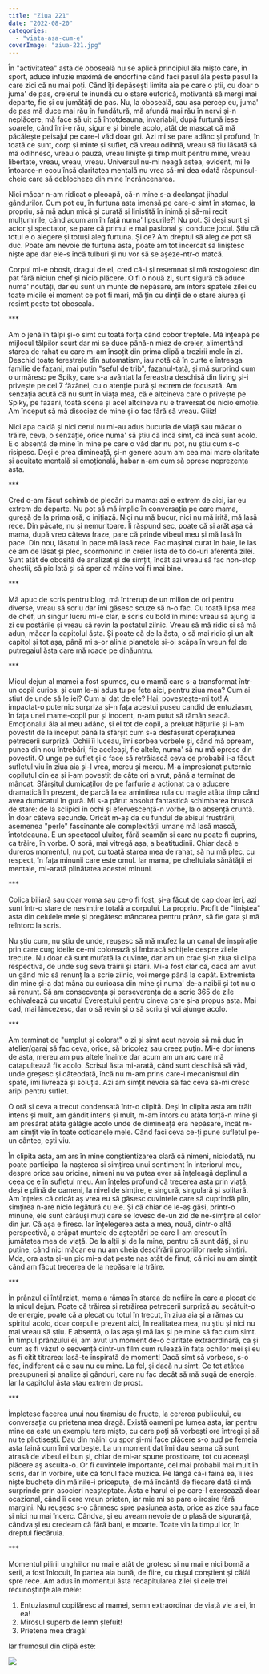 ```yaml
---
title: "Ziua 221"
date: "2022-08-20"
categories: 
  - "viata-asa-cum-e"
coverImage: "ziua-221.jpg"
---
```


În "activitatea" asta de oboseală nu se aplică principiul ăla mișto care, în sport, aduce infuzie maximă de endorfine când faci pasul ăla peste pasul la care zici că nu mai poți. Când îți depășești limita aia pe care o știi, cu doar o juma' de pas, creierul te inundă cu o stare euforică, motivantă să mergi mai departe, fie și cu jumătăți de pas. Nu, la oboseală, sau așa percep eu, juma' de pas mă duce mai rău în fundătură, mă afundă mai rău în nervi și-n neplăcere, mă face să uit că întotdeauna, invariabil, după furtună iese soarele, când îmi-e rău, sigur e și binele acolo, atât de mascat că mă păcălește peisajul pe care-l văd doar gri. Azi mi se pare adânc și profund, în toată ce sunt, corp și minte și suflet, că vreau odihnă, vreau să fiu lăsată să mă odihnesc, vreau o pauză, vreau liniște și timp mult pentru mine, vreau libertate, vreau, vreau, vreau. Universul nu-mi neagă astea, evident, mi le întoarce-n ecou însă claritatea mentală nu vrea să-mi dea odată răspunsul-cheie care să deblocheze din mine încrâncenarea. 

Nici măcar n-am ridicat o pleoapă, că-n mine s-a declanșat jihadul gândurilor. Cum pot eu, în furtuna asta imensă pe care-o simt în stomac, la propriu, să mă adun mică și curată și liniștită în inimă și să-mi recit mulțumirile, când acum am în față numa' lipsurile?! Nu pot. Și deși sunt și actor și spectator, se pare că primul e mai pasional și conduce jocul. Știu că totul e o alegere și totuși aleg furtuna. Și ce? Am dreptul să aleg ce pot să duc. Poate am nevoie de furtuna asta, poate am tot încercat să liniștesc niște ape dar ele-s încă tulburi și nu vor să se așeze-ntr-o matcă.

Corpul mi-e obosit, dragul de el, cred că-i și resemnat și mă rostogolesc din pat fără niciun chef și nicio plăcere. O fi o nouă zi, sunt sigură că aduce numa' noutăți, dar eu sunt un munte de nepăsare, am întors spatele zilei cu toate micile ei moment ce pot fi mari, mă țin cu dinții de o stare aiurea și resimt peste tot oboseala.

\*\*\*

Am o jenă în tălpi și-o simt cu toată forța când cobor treptele. Mă înțeapă pe mijlocul tălpilor scurt dar mi se duce până-n miez de creier, alimentând starea de rahat cu care m-am însoțit din prima clipă a trezirii mele în zi. Deschid toate ferestrele din automatism, iau notă că în curte e întreaga familie de fazani, mai puțin "seful de trib", fazanul-tată, și mă surprind cum o urmăresc pe Spiky, care s-a avântat la fereastra deschisă din living și-i privește pe cei 7 făzănei, cu o atenție pură și extrem de focusată. Am senzația acută că nu sunt în viața mea, că e altcineva care o privește pe Spiky, pe fazani, toată scena și acel altcineva nu e traversat de nicio emoție. Am început să mă disociez de mine și o fac fără să vreau. Giiiz!

Nici apa caldă și nici cerul nu mi-au adus bucuria de viață sau măcar o trăire, ceva, o senzație, orice numa' să știu că încă simt, că încă sunt acolo. E o absență de mine în mine pe care o văd dar nu pot, nu știu cum s-o risipesc. Deși e prea dimineață, și-n genere acum am cea mai mare claritate și acuitate mentală și emoțională, habar n-am cum să opresc neprezența asta.

\*\*\*

Cred c-am făcut schimb de plecări cu mama: azi e extrem de aici, iar eu extrem de departe. Nu pot să mă implic în conversația pe care mama, gureșă de la prima oră, o inițiază. Nici nu mă bucur, nici nu mă irită, mă lasă rece. Din păcate, nu și nemuritoare. Îi răspund sec, poate că și arăt așa că mama, după vreo câteva fraze, pare că prinde vibeul meu și mă lasă în pace. Din nou, lăsatul în pace mă lasă rece. Fac mașinal curat în baie, le las ce am de lăsat și plec, scormonind în creier lista de to do-uri aferentă zilei. Sunt atât de obosită de analizat și de simțit, încât azi vreau să fac non-stop chestii, să pic lată și să sper că mâine voi fi mai bine.

\*\*\*

Mă apuc de scris pentru blog, mă întrerup de un milion de ori pentru diverse, vreau să scriu dar îmi găsesc scuze să n-o fac. Cu toată lipsa mea de chef, un singur lucru mi-e clar, e scris cu bold în mine: vreau să ajung la zi cu postările și vreau să revin la postatul zilnic. Vreau să mă ridic și să mă adun, măcar la capitolul ăsta. Și poate că de la ăsta, o să mai ridic și un alt capitol și tot așa, până mi s-or alinia planetele și-oi scăpa în vreun fel de putregaiul ăsta care mă roade pe dinăuntru.

\*\*\*

Micul dejun al mamei a fost spumos, cu o mamă care s-a transformat într-un copil curios: și cum le-ai adus tu pe fete aici, pentru ziua mea? Cum ai știut de unde să le iei? Cum ai dat de ele? Hai, povestește-mi tot! A impactat-o puternic surpriza și-n fața acestui puseu candid de entuziasm, în fața unei mame-copil pur și inocent, n-am putut să rămân seacă. Emoționalul ăla al meu adânc, și el tot de copil, a preluat hățurile și i-am povestit de la început până la sfârșit cum s-a desfășurat operațiunea petrecerii surpriză. Ochii îi luceau, îmi sorbea vorbele și, când mă opream, punea din nou întrebări, fie aceleași, fie altele, numa' să nu mă opresc din povestit. O unge pe suflet și o face să retrăiască ceva ce probabil i-a făcut sufletul viu în ziua aia și-l vrea, mereu și mereu. M-a impresionat puternic copiluțul din ea și i-am povestit de câte ori a vrut, până a terminat de mâncat. Sfârșitul dumicaților de pe farfurie a acționat ca o aducere dramatică în prezent, de parcă la ea amintirea rula cu magie atâta timp când avea dumicatul în gură. Mi s-a părut absolut fantastică schimbarea bruscă de stare: de la sclipici în ochi și efervescență-n vorbe, la o absență cruntă. În doar câteva secunde. Oricât m-aș da cu fundul de abisul frustrării, asemenea "perle" fascinante ale complexității umane mă lasă mască, întotdeauna. E un spectacol uluitor, fără seamăn și care nu poate fi cuprins, ca trăire, în vorbe. O soră, mai vitregă așa, a beatitudinii. Chiar dacă e dureros momentul, nu pot, cu toată starea mea de rahat, să nu mă plec, cu respect, în fața minunii care este omul. Iar mama, pe cheltuiala sănătății ei mentale, mi-arată plinătatea acestei minuni.

\*\*\*

Colica biliară sau doar voma sau ce-o fi fost, și-a făcut de cap doar ieri, azi sunt într-o stare de nesimțire totală a corpului. La propriu. Profit de "liniștea" asta din celulele mele și pregătesc mâncarea pentru prânz, să fie gata și mă reîntorc la scris.

Nu știu cum, nu știu de unde, reușesc să mă mufez la un canal de inspirație prin care curg ideile ce-mi colorează și îmbracă schițele despre zilele trecute. Nu doar că sunt mufată la cuvinte, dar am un crac și-n ziua și clipa respectivă, de unde sug seva trăirii și stării. Mi-a fost clar că, dacă am avut un gând mic să renunț la a scrie zilnic, voi merge până la capăt. Extremista din mine și-a dat mâna cu curioasa din mine și numa' de-a naibii și tot nu o să renunț. Să am consecvența și perseverența de a scrie 365 de zile echivalează cu urcatul Everestului pentru cineva care și-a propus asta. Mai cad, mai lâncezesc, dar o să revin și o să scriu și voi ajunge acolo.

\*\*\*

Am terminat de "umplut și colorat" o zi și simt acut nevoia să mă duc în atelier/garaj să fac ceva, orice, să bricolez sau creez puțin. Mi-e dor imens de asta, mereu am pus altele înainte dar acum am un arc care mă catapultează fix acolo. Scrisul ăsta mi-arată, când sunt deschisă să văd, unde greșesc și câteodată, încă nu m-am prins care-i mecanismul din spate, îmi livrează și soluția. Azi am simțit nevoia să fac ceva să-mi cresc aripi pentru suflet.

O oră și ceva a trecut condensată într-o clipită. Deși în clipita asta am trăit intens și mult, am gândit intens și mult, m-am întors cu atâta forță-n mine și am presărat atâta gălăgie acolo unde de dimineață era nepăsare, încât m-am simțit vie în toate cotloanele mele. Când faci ceva ce-ți pune sufletul pe-un cântec, ești viu. 

În clipita asta, am ars în mine conștientizarea clară că nimeni, niciodată, nu poate participa  la nașterea și simțirea unui sentiment în interiorul meu, despre orice sau oricine, nimeni nu va putea ever să înțeleagă deplinul a ceea ce e în sufletul meu. Am înțeles profund că trecerea asta prin viață, deși e plină de oameni, la nivel de simțire, e singură, singulară și solitară. Am înțeles că oricât aș vrea eu să găsesc cuvintele care să cuprindă plin, simțirea n-are nicio legătură cu ele. Și că chiar de le-aș găsi, printr-o minune, ele sunt cărăuși muți care se lovesc de-un zid de ne-simțire al celor din jur. Că așa e firesc. Iar înțelegerea asta a mea, nouă, dintr-o altă perspectivă, a crăpat muntele de așteptări pe care l-am crescut în jumătatea mea de viață. De la alții și de la mine, pentru că sunt dăți, și nu puține, când nici măcar eu nu am cheia descifrării propriilor mele simțiri. Mda, ora asta și-un pic mi-a dat peste nas atât de finuț, că nici nu am simțit când am făcut trecerea de la nepăsare la trăire. 

\*\*\*

În prânzul ei întârziat, mama a rămas în starea de nefiire în care a plecat de la micul dejun. Poate că trăirea și retrăirea petrecerii surpriză au secătuit-o de energie, poate că a plecat cu totul în trecut, în ziua aia și a rămas cu spiritul acolo, doar corpul e prezent aici, în realitatea mea, nu știu și nici nu mai vreau să știu. E absentă, o las așa și mă las și pe mine să fac cum simt. În timpul prânzului ei, am avut un moment de-o claritate extraordinară, ca și cum aș fi văzut o secvență dintr-un film cum rulează în fața ochilor mei și eu aș fi citit titrarea: lasă-te inspirată de moment! Dacă simt să vorbesc, s-o fac, indiferent că e sau nu cu mine. La fel, și dacă nu simt. Ce tot atâtea presupuneri și analize și gânduri, care nu fac decât să mă sugă de energie. Iar la capitolul ăsta stau extrem de prost.

\*\*\*

Împletesc facerea unui nou tiramisu de fructe, la cererea publicului, cu conversația cu prietena mea dragă. Există oameni pe lumea asta, iar pentru mine ea este un exemplu tare mișto, cu care poți să vorbești ore întregi și să nu te plictisești. Dau din mâini cu spor și-mi face plăcere s-o aud pe femeia asta faină cum îmi vorbește. La un moment dat îmi dau seama că sunt atrasă de vibeul ei bun și, chiar de mi-ar spune prostioare, tot cu aceeași plăcere aș asculta-o. Or fi cuvintele importante, cel mai probabil mai mult în scris, dar în vorbire, uite că tonul face muzica. Pe lângă că-i faină ea, îi ies niște buchete din mâinile-i pricepute, de mă încântă de fiecare dată și mă surprinde prin asocieri neașteptate. Ăsta e harul ei pe care-l exersează doar ocazional, când îi cere vreun prieten, iar mie mi se pare o irosire fără margini. Nu reușesc s-o cârmesc spre pasiunea asta, orice aș zice sau face și nici nu mai încerc. Cândva, și eu aveam nevoie de o plasă de siguranță, cândva și eu credeam că fără bani, e moarte. Toate vin la timpul lor, în dreptul fiecăruia.

\*\*\*

Momentul pilirii unghiilor nu mai e atât de grotesc și nu mai e nici bornă a serii, a fost înlocuit, în partea aia bună, de fiire, cu dușul conștient și călâi spre rece. Am adus în momentul ăsta recapitularea zilei și cele trei recunoștințe ale mele:

1. Entuziasmul copilăresc al mamei, semn extraordinar de viață vie a ei, în ea!
2. Mirosul superb de lemn șlefuit!
3. Prietena mea dragă!

Iar frumosul din clipă este:

![](images/rabbit.jpeg)
